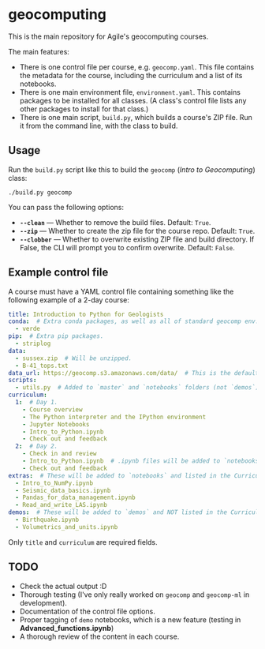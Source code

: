 # geocomputing

This is the main repository for Agile's geocomputing courses.

The main features:

- There is one control file per course, e.g. `geocomp.yaml`. This file contains the metadata for the course, including the curriculum and a list of its notebooks.
- There is one main environment file, `environment.yaml`. This contains packages to be installed for all classes. (A class's control file lists any other packages to install for that class.)
- There is one main script, `build.py`, which builds a course's ZIP file. Run it from the command line, with the class to build.


## Usage

Run the `build.py` script like this to build the `geocomp` (_Intro to Geocomputing_) class:

    ./build.py geocomp

You can pass the following options:

- **`--clean`** &mdash; Whether to remove the build files. Default: `True`.
- **`--zip`** &mdash; Whether to create the zip file for the course repo. Default: `True`.
- **`--clobber`** &mdash; Whether to overwrite existing ZIP file and build directory. If False, the CLI will prompt you to confirm overwrite. Default: `False`.


## Example control file

A course must have a YAML control file containing something like the following example of a 2-day course:

```yaml
title: Introduction to Python for Geologists
conda:  # Extra conda packages, as well as all of standard geocomp env.
  - verde
pip:  # Extra pip packages.
  - striplog
data:
  - sussex.zip  # Will be unzipped.
  - B-41_tops.txt
data_url: https://geocomp.s3.amazonaws.com/data/  # This is the default value.
scripts:
  - utils.py  # Added to `master` and `notebooks` folders (not `demos`).
curriculum:
  1:  # Day 1.
    - Course overview
    - The Python interpreter and the IPython environment
    - Jupyter Notebooks
    - Intro_to_Python.ipynb
    - Check out and feedback
  2:  # Day 2.
    - Check in and review
    - Intro_to_Python.ipynb  # .ipynb files will be added to `notebooks`.
    - Check out and feedback
extras:  # These will be added to `notebooks` and listed in the Curriculum.
  - Intro_to_NumPy.ipynb
  - Seismic_data_basics.ipynb
  - Pandas_for_data_management.ipynb
  - Read_and_write_LAS.ipynb
demos:  # These will be added to `demos` and NOT listed in the Curriculum.
  - Birthquake.ipynb
  - Volumetrics_and_units.ipynb
```

Only `title` and `curriculum` are required fields.


## TODO

- Check the actual output :D
- Thorough testing (I've only really worked on `geocomp` and `geocomp-ml` in development).
- Documentation of the control file options.
- Proper tagging of `demo` notebooks, which is a new feature (testing in **Advanced_functions.ipynb**)
- A thorough review of the content in each course.
